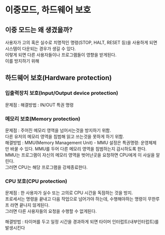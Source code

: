 # 이중모드, 하드웨어 보호

## 이중 모드는 왜 생겼을까?
사용자가 고의 혹은 실수로 치명적인 명령(STOP, HALT, RESET 등)을 사용하게 되면 시스템이 다운되는 경우가 생길 수 있다.  
이렇게 되면 다른 사용자들이나 프로그램들이 영향을 받게된다.  
이를 방지하기 위해

## 하드웨어 보호(Hardware protection)

### 입출력장치 보호(Input/Output device protection)
문제점 : 
해결방법 : IN/OUT 특권 명령

### 메모리 보호(Memory protection)
문제점 : 
주어진 메모리 영역을 넘어서는것을 방지하기 위함.  
다른 유저의 메모리 영역을 침범해 읽고 쓰는것을 못하게 하기 위함.  
해결방법 :
MMU(Memory Management Unit) - MMU 설정은 특권명령: 운영체제만 바꿀 수 있다.
MMU를 두어 다른 메모리 영역을 침범하는지 감시하도록 한다.  
MMU는 프로그램이 자신의 메모리 영역을 벗어난곳을 요청하면 CPU에게 이 사실을 알린다.  
그러면 CPU는 해당 프로그램을 강제종료한다.  

### CPU 보호(CPU protection)
문제점 : 
한 사용자가 실수 또는 고의로 CPU 시간을 독점하는 것을 방지.  
프로세서는 명령을 끝내고 다음 작업으로 넘어가야 하는데, 수행해야하는 명령이 무한루프 라면 끝나지 않게된다.  
그러면 다른 사용자들의 요청을 수행할 수 없게된다.

해결방법 : 타이머를 두고 일정 시간을 경과하게 되면 타이머 인터럽트(내부인터럽트)를 발생시킨다